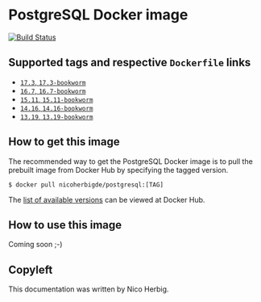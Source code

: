 # PostgreSQL Docker image

[![Build Status](https://github.com/nicoherbigio/docker-postgresql/actions/workflows/build-docker-images.yml/badge.svg)](https://github.com/nicoherbigio/docker-postgresql/actions/workflows/build-docker-images.yml)

## Supported tags and respective `Dockerfile` links

 * [`17.3`, `17.3-bookworm`](https://github.com/nicoherbigio/docker-postgresql/blob/main/17.3/debian/default/Dockerfile)
 * [`16.7`, `16.7-bookworm`](https://github.com/nicoherbigio/docker-postgresql/blob/main/16.7/debian/default/Dockerfile)
 * [`15.11`, `15.11-bookworm`](https://github.com/nicoherbigio/docker-postgresql/blob/main/15.11/debian/default/Dockerfile)
 * [`14.16`, `14.16-bookworm`](https://github.com/nicoherbigio/docker-postgresql/blob/main/14.16/debian/default/Dockerfile)
 * [`13.19`, `13.19-bookworm`](https://github.com/nicoherbigio/docker-postgresql/blob/main/13.19/debian/default/Dockerfile)

## How to get this image

The recommended way to get the PostgreSQL Docker image is to pull the prebuilt image from Docker Hub by specifying the tagged version.

```console
$ docker pull nicoherbigde/postgresql:[TAG]
```

The [list of available versions](https://hub.docker.com/r/nicoherbigde/postgresql/tags) can be viewed at Docker Hub.

## How to use this image

Coming soon ;-)

## Copyleft

This documentation was written by Nico Herbig.
